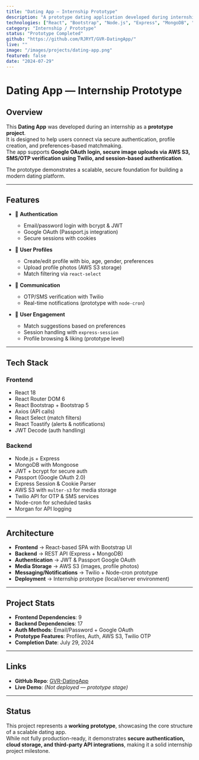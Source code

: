 ```yaml
---
title: "Dating App — Internship Prototype"
description: "A prototype dating application developed during internship, featuring authentication, profile management, real-time communication, and secure media uploads."
technologies: ["React", "Bootstrap", "Node.js", "Express", "MongoDB", "AWS S3", "Twilio", "Passport OAuth"]
category: "Internship / Prototype"
status: "Prototype Completed"
github: "https://github.com/RJRYT/GVR-DatingApp/"
live: ""
image: "/images/projects/dating-app.png"
featured: false
date: "2024-07-29"
---
```


# Dating App — Internship Prototype

## Overview

This **Dating App** was developed during an internship as a **prototype project**.  
It is designed to help users connect via secure authentication, profile creation, and preferences-based matchmaking.  
The app supports **Google OAuth login, secure image uploads via AWS S3, SMS/OTP verification using Twilio, and session-based authentication**.  

The prototype demonstrates a scalable, secure foundation for building a modern dating platform.

---

## Features

- 🔐 **Authentication**
  - Email/password login with bcrypt & JWT
  - Google OAuth (Passport.js integration)
  - Secure sessions with cookies

- 👤 **User Profiles**
  - Create/edit profile with bio, age, gender, preferences
  - Upload profile photos (AWS S3 storage)
  - Match filtering via `react-select`

- 💬 **Communication**
  - OTP/SMS verification with Twilio
  - Real-time notifications (prototype with `node-cron`)

- 📅 **User Engagement**
  - Match suggestions based on preferences
  - Session handling with `express-session`
  - Profile browsing & liking (prototype level)

---

## Tech Stack

### Frontend
- React 18  
- React Router DOM 6  
- React Bootstrap + Bootstrap 5  
- Axios (API calls)  
- React Select (match filters)  
- React Toastify (alerts & notifications)  
- JWT Decode (auth handling)  

### Backend
- Node.js + Express  
- MongoDB with Mongoose  
- JWT + bcrypt for secure auth  
- Passport (Google OAuth 2.0)  
- Express Session & Cookie Parser  
- AWS S3 with `multer-s3` for media storage  
- Twilio API for OTP & SMS services  
- Node-cron for scheduled tasks  
- Morgan for API logging  

---

## Architecture

- **Frontend** → React-based SPA with Bootstrap UI  
- **Backend** → REST API (Express + MongoDB)  
- **Authentication** → JWT & Passport Google OAuth  
- **Media Storage** → AWS S3 (images, profile photos)  
- **Messaging/Notifications** → Twilio + Node-cron prototype  
- **Deployment** → Internship prototype (local/server environment)  

---

## Project Stats

- **Frontend Dependencies**: 9  
- **Backend Dependencies**: 17  
- **Auth Methods**: Email/Password + Google OAuth  
- **Prototype Features**: Profiles, Auth, AWS S3, Twilio OTP  
- **Completion Date**: July 29, 2024  

---

## Links

- **GitHub Repo**: [GVR-DatingApp](https://github.com/RJRYT/GVR-DatingApp/)  
- **Live Demo**: *(Not deployed — prototype stage)*  

---

## Status

This project represents a **working prototype**, showcasing the core structure of a scalable dating app.  
While not fully production-ready, it demonstrates **secure authentication, cloud storage, and third-party API integrations**, making it a solid internship project milestone.  

